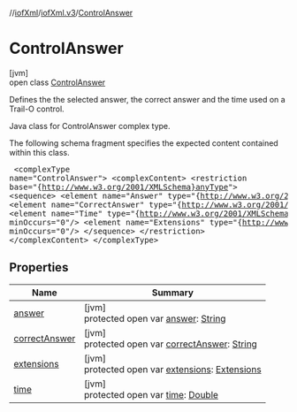 //[iofXml](../../../index.md)/[iofXml.v3](../index.md)/[ControlAnswer](index.md)

# ControlAnswer

[jvm]\
open class [ControlAnswer](index.md)

Defines the the selected answer, the correct answer and the time used on a Trail-O control. <p>Java class for ControlAnswer complex type. <p>The following schema fragment specifies the expected content contained within this class. <pre> &lt;complexType name="ControlAnswer"&gt; &lt;complexContent&gt; &lt;restriction base="{http://www.w3.org/2001/XMLSchema}anyType"&gt; &lt;sequence&gt; &lt;element name="Answer" type="{http://www.w3.org/2001/XMLSchema}string"/&gt; &lt;element name="CorrectAnswer" type="{http://www.w3.org/2001/XMLSchema}string"/&gt; &lt;element name="Time" type="{http://www.w3.org/2001/XMLSchema}double" minOccurs="0"/&gt; &lt;element name="Extensions" type="{http://www.orienteering.org/datastandard/3.0}Extensions" minOccurs="0"/&gt; &lt;/sequence&gt; &lt;/restriction&gt; &lt;/complexContent&gt; &lt;/complexType&gt; </pre>

## Properties

| Name | Summary |
|---|---|
| [answer](answer.md) | [jvm]<br>protected open var [answer](answer.md): [String](https://docs.oracle.com/javase/8/docs/api/java/lang/String.html) |
| [correctAnswer](correct-answer.md) | [jvm]<br>protected open var [correctAnswer](correct-answer.md): [String](https://docs.oracle.com/javase/8/docs/api/java/lang/String.html) |
| [extensions](extensions.md) | [jvm]<br>protected open var [extensions](extensions.md): [Extensions](../-extensions/index.md) |
| [time](time.md) | [jvm]<br>protected open var [time](time.md): [Double](https://docs.oracle.com/javase/8/docs/api/java/lang/Double.html) |
